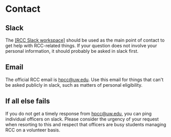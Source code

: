# Contact

## Slack

The [[RCC Slack workspace]](https://join.slack.com/t/uw-rcc/shared_invite/zt-2l7ab48ar-S_SbfLiCsdpF~ofbCR0yIg) should be used as the main point of contact to get help with RCC-related things. If your question does not involve your personal information, it should probably be asked in slack first.

## Email

The official RCC email is [hpcc@uw.edu](mailto:hpcc@uw.edu). Use this email for things that can't be asked publicly in slack, such as matters of personal eligibility.

## If all else fails

If you do not get a timely response from <hpcc@uw.edu>, you can ping individual officers on slack. Please consider the urgency of your request when resorting to this and respect that officers are busy students managing RCC on a volunteer basis.
